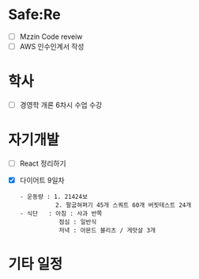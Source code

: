 # Safe:Re

- [ ] Mzzin Code reveiw
- [ ] AWS 인수인계서 작성

# 학사

- [ ] 경영학 개론 6차시 수업 수강

# 자기개발

- [ ] React 정리하기
- [x] 다이어트 9일차

      - 운동량 : 1. 21424보
                2. 팔굽혀펴기 45개 스쿼트 60개 버핏테스트 24개
      - 식단   : 아침 : 사과 반쪽
                 점심 : 일반식
                 저녁 : 아몬드 블리츠 / 게맛살 3개

# 기타 일정
